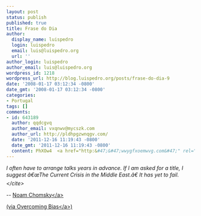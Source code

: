 ```yaml
---
layout: post
status: publish
published: true
title: Frase do Dia
author:
  display_name: luispedro
  login: luispedro
  email: luis@luispedro.org
  url: ''
author_login: luispedro
author_email: luis@luispedro.org
wordpress_id: 1218
wordpress_url: http://blog.luispedro.org/posts/frase-do-dia-9
date: '2008-01-17 03:12:34 -0800'
date_gmt: '2008-01-17 03:12:34 -0800'
categories:
- Portugal
tags: []
comments:
- id: 643189
  author: qqdcgvq
  author_email: vxqnwv@mycszk.com
  author_url: http://pldhpgzwnqgv.com/
  date: '2011-12-16 11:19:43 -0800'
  date_gmt: '2011-12-16 11:19:43 -0800'
  content: PhXOw4  <a href="http:&#47;&#47;wwygfxoemwvg.com&#47;" rel="nofollow">wwygfxoemwvg<&#47;a>
---
```

<p><cite>I often have to arrange talks years in advance. If I am asked for a title, I suggest &acirc;&euro;&oelig;The Current Crisis in the Middle East.&acirc;&euro; It has yet to fail.<&#47;cite></p>
<p>-- <a href="http:&#47;&#47;www.monthlyreview.org&#47;0607nc.htm">Noam Chomsky<&#47;a></p>
<p>(via <a href="http:&#47;&#47;www.overcomingbias.com&#47;2008&#47;01&#47;quotes-2.html">Overcoming Bias<&#47;a>)</p>
